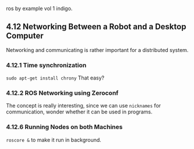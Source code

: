ros by example vol 1 indigo.

## 4.12 Networking Between a Robot and a Desktop Computer

Networking and communicating is rather important for a distributed system.

### 4.12.1 Time synchronization

`sudo apt-get install chrony` That easy?

### 4.12.2 ROS Networking using Zeroconf

The concept is really interesting, since we can use `nicknames` for communication, wonder whether it can be used in programs.

### 4.12.6 Running Nodes on both Machines

`roscore &` to make it run in background.